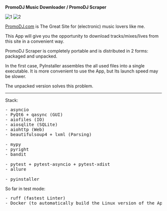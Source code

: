 **PromoDJ Music Downloader / PromoDJ Scraper**

![1](https://user-images.githubusercontent.com/49201692/223825480-5e86b22a-dcfb-4c3c-bfc1-91249cb16f4c.png)
![2](https://user-images.githubusercontent.com/49201692/223827411-c16e1703-4eb0-46a8-bf1c-3ce0bd5ebb96.png)

[PromoDJ.com](https://promodj.com) is The Great Site for (electronic) music lovers like me.

This App will give you the opportunity to download tracks/mixes/lives from this site in a convenient way.

PromoDJ Scraper is completely portable and is distributed in 2 forms: packaged and unpacked.

In the first case, PyInstaller assembles the all used files into a single executable.
It is more convenient to use the App, but Its launch speed may be slower.

The unpacked version solves this problem.

-------------------------------------------
Stack:
<pre>
- asyncio
- PyQt6 + qasync (GUI)
- aiofiles (IO)
- aiosqlite (SQLite)
- aiohttp (Web)
- beautifulsoup4 + lxml (Parsing)

- mypy
- pyright
- bandit

- pytest + pytest-asyncio + pytest-xdist
- allure

- pyinstaller
</pre>

So far in test mode:
<pre>
- ruff (fastest Linter)
- Docker (to automatically build the Linux version of the App)
</pre>
